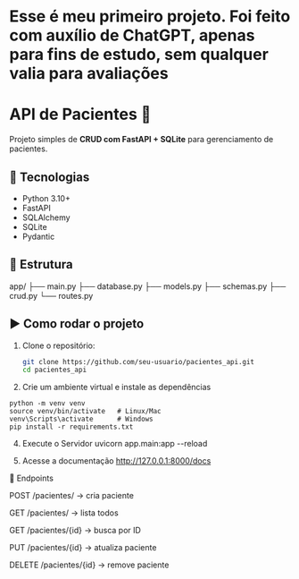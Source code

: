 # Esse é meu primeiro projeto. Foi feito com auxílio de ChatGPT, apenas para fins de estudo, sem qualquer valia para avaliações
# API de Pacientes 🏥

Projeto simples de **CRUD com FastAPI + SQLite** para gerenciamento de pacientes.

## 🚀 Tecnologias
- Python 3.10+
- FastAPI
- SQLAlchemy
- SQLite
- Pydantic

## 📂 Estrutura
app/
├── main.py
├── database.py
├── models.py
├── schemas.py
├── crud.py
└── routes.py


## ▶️ Como rodar o projeto
1. Clone o repositório:
   ```bash
   git clone https://github.com/seu-usuario/pacientes_api.git
   cd pacientes_api

2. Crie um ambiente virtual e instale as dependências
```
python -m venv venv
source venv/bin/activate   # Linux/Mac
venv\Scripts\activate      # Windows
pip install -r requirements.txt
```

4. Execute o Servidor
uvicorn app.main:app --reload

5. Acesse a documentação
http://127.0.0.1:8000/docs

📌 Endpoints

POST /pacientes/ → cria paciente

GET /pacientes/ → lista todos

GET /pacientes/{id} → busca por ID

PUT /pacientes/{id} → atualiza paciente

DELETE /pacientes/{id} → remove paciente
